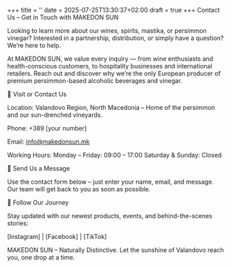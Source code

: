 +++
title = ''
date = 2025-07-25T13:30:37+02:00
draft = true
+++
Contact Us – Get in Touch with MAKEDON SUN

Looking to learn more about our wines, spirits, mastika, or persimmon vinegar? Interested in a partnership, distribution, or simply have a question? We’re here to help.

At MAKEDON SUN, we value every inquiry — from wine enthusiasts and health-conscious customers, to hospitality businesses and international retailers. Reach out and discover why we’re the only European producer of premium persimmon-based alcoholic beverages and vinegar.

📍 Visit or Contact Us

Location:
Valandovo Region, North Macedonia – Home of the persimmon and our sun-drenched vineyards.

Phone:
+389 [your number]

Email:
info@makedonsun.mk

Working Hours:
Monday – Friday: 09:00 – 17:00
Saturday & Sunday: Closed

📩 Send Us a Message

Use the contact form below – just enter your name, email, and message. Our team will get back to you as soon as possible.

🌿 Follow Our Journey

Stay updated with our newest products, events, and behind-the-scenes stories:

[Instagram] | [Facebook] | [TikTok]

MAKEDON SUN – Naturally Distinctive. Let the sunshine of Valandovo reach you, one drop at a time.